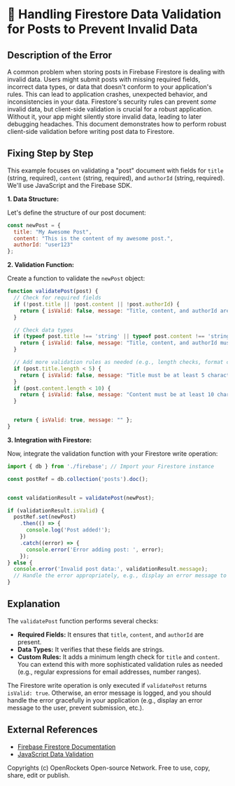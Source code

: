 # 🐞 Handling Firestore Data Validation for Posts to Prevent Invalid Data


## Description of the Error

A common problem when storing posts in Firebase Firestore is dealing with invalid data.  Users might submit posts with missing required fields, incorrect data types, or data that doesn't conform to your application's rules.  This can lead to application crashes, unexpected behavior, and inconsistencies in your data.  Firestore's security rules can prevent *some* invalid data, but client-side validation is crucial for a robust application.  Without it, your app might silently store invalid data, leading to later debugging headaches.  This document demonstrates how to perform robust client-side validation before writing post data to Firestore.

## Fixing Step by Step

This example focuses on validating a "post" document with fields for `title` (string, required), `content` (string, required), and `authorId` (string, required).  We'll use JavaScript and the Firebase SDK.

**1.  Data Structure:**

Let's define the structure of our post document:

```javascript
const newPost = {
  title: "My Awesome Post",
  content: "This is the content of my awesome post.",
  authorId: "user123" 
};
```

**2. Validation Function:**

Create a function to validate the `newPost` object:


```javascript
function validatePost(post) {
  // Check for required fields
  if (!post.title || !post.content || !post.authorId) {
    return { isValid: false, message: "Title, content, and authorId are required." };
  }

  // Check data types
  if (typeof post.title !== 'string' || typeof post.content !== 'string' || typeof post.authorId !== 'string') {
    return { isValid: false, message: "Title, content, and authorId must be strings." };
  }

  // Add more validation rules as needed (e.g., length checks, format checks)
  if (post.title.length < 5) {
    return { isValid: false, message: "Title must be at least 5 characters long." };
  }
  if (post.content.length < 10) {
    return { isValid: false, message: "Content must be at least 10 characters long." };
  }


  return { isValid: true, message: "" };
}
```

**3.  Integration with Firestore:**

Now, integrate the validation function with your Firestore write operation:

```javascript
import { db } from './firebase'; // Import your Firestore instance

const postRef = db.collection('posts').doc();


const validationResult = validatePost(newPost);

if (validationResult.isValid) {
  postRef.set(newPost)
    .then(() => {
      console.log('Post added!');
    })
    .catch((error) => {
      console.error('Error adding post: ', error);
    });
} else {
  console.error('Invalid post data:', validationResult.message);
  // Handle the error appropriately, e.g., display an error message to the user.
}
```

## Explanation

The `validatePost` function performs several checks:

* **Required Fields:** It ensures that `title`, `content`, and `authorId` are present.
* **Data Types:** It verifies that these fields are strings.
* **Custom Rules:**  It adds a minimum length check for `title` and `content`.  You can extend this with more sophisticated validation rules as needed (e.g., regular expressions for email addresses, number ranges).

The Firestore write operation is only executed if `validatePost` returns `isValid: true`.  Otherwise, an error message is logged, and you should handle the error gracefully in your application (e.g., display an error message to the user, prevent submission, etc.).


## External References

* [Firebase Firestore Documentation](https://firebase.google.com/docs/firestore)
* [JavaScript Data Validation](https://developer.mozilla.org/en-US/docs/Web/JavaScript/Guide/Working_with_Objects)


Copyrights (c) OpenRockets Open-source Network. Free to use, copy, share, edit or publish.

